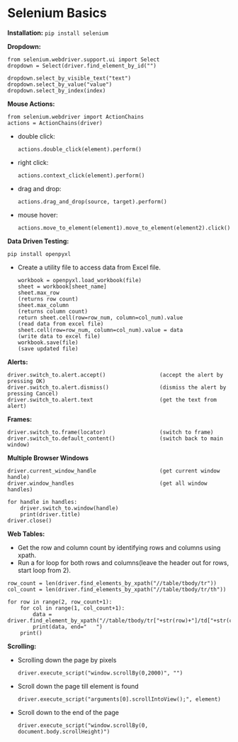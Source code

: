 # Selenium Basics
**Installation:**
```pip install selenium```

**Dropdown:**
```
from selenium.webdriver.support.ui import Select
dropdown = Select(driver.find_element_by_id("")

dropdown.select_by_visible_text("text")
dropdown.select_by_value("value")
dropdown.select_by_index(index)
```
**Mouse Actions:**
```
from selenium.webdriver import ActionChains
actions = ActionChains(driver)
```
* double click:
    ```
    actions.double_click(element).perform()
    ```
* right click:
    ```
    actions.context_click(element).perform()
    ```
* drag and drop:
    ```
    actions.drag_and_drop(source, target).perform()
    ```
* mouse hover:
    ```
    actions.move_to_element(element1).move_to_element(element2).click().perform()
    ```
**Data Driven Testing:**
```
pip install openpyxl
```
* Create a utility file to access data from Excel file.
    ```
    workbook = openpyxl.load_workbook(file)
    sheet = workbook[sheet_name]
    sheet.max_row                                                       (returns row count)
    sheet.max_column                                                    (returns column count)
    return sheet.cell(row=row_num, column=col_num).value                (read data from excel file)
    sheet.cell(row=row_num, column=col_num).value = data                (write data to excel file)
    workbook.save(file)                                                 (save updated file)
    ```
**Alerts:**
```
driver.switch_to.alert.accept()                 (accept the alert by pressing OK)
driver.switch_to.alert.dismiss()                (dismiss the alert by pressing Cancel)
driver.switch_to.alert.text                     (get the text from alert)
```
**Frames:**
```
driver.switch_to.frame(locator)                 (switch to frame)
driver.switch_to.default_content()              (switch back to main window)
```
**Multiple Browser Windows**
```
driver.current_window_handle                    (get current window handle)
driver.window_handles                           (get all window handles)

for handle in handles:
    driver.switch_to.window(handle)
    print(driver.title)
driver.close()
```
**Web Tables:**
* Get the row and column count by identifying rows and columns using xpath.
* Run a for loop for both rows and columns(leave the header out for rows, start loop from 2).
```
row_count = len(driver.find_elements_by_xpath("//table/tbody/tr"))
col_count = len(driver.find_elements_by_xpath("//table/tbody/tr/th"))

for row in range(2, row_count+1):
    for col in range(1, col_count+1):
        data = driver.find_element_by_xpath("//table/tbody/tr["+str(row)+"]/td["+str(col)+"]").text
        print(data, end="   ")
    print()
```
**Scrolling:**
* Scrolling down the page by pixels
  ```
  driver.execute_script("window.scrollBy(0,2000)", "")
  ```
* Scroll down the page till element is found
  ```
  driver.execute_script("arguments[0].scrollIntoView();", element)
  ```
* Scroll down to the end of the page
  ```
  driver.execute_script("window.scrollBy(0, document.body.scrollHeight)")
  ```